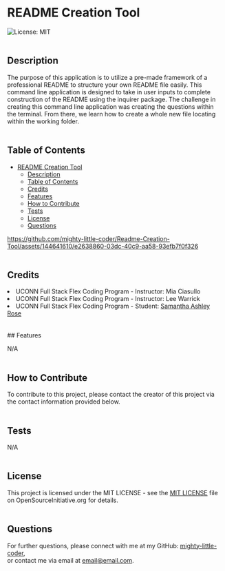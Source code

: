 # README Creation Tool
  ![License: MIT](https://img.shields.io/badge/License-MIT-yellow.svg)
</br>
</br>
  ## Description
  
  The purpose of this application is to utilize a pre-made framework of a professional README to structure your own README file easily. This command line application is designed to take in user inputs to complete construction of the README using the inquirer package. The challenge in creating this command line application was creating the questions within the terminal. From there, we learn how to create a whole new file locating within the working folder.
</br>
</br>
  ## Table of Contents
  
- [README Creation Tool](#readme-creation-tool)
  - [Description](#description)
  - [Table of Contents](#table-of-contents)
  - [Credits](#credits)
  - [Features](#features)
  - [How to Contribute](#how-to-contribute)
  - [Tests](#tests)
  - [License](#license)
  - [Questions](#questions)
  
https://github.com/mighty-little-coder/Readme-Creation-Tool/assets/144641610/e2638860-03dc-40c9-aa58-93efb7f0f326
</br>
</br> 
  ## Credits
  
  <li>UCONN Full Stack Flex Coding Program - Instructor: Mia Ciasullo</li><li>UCONN Full Stack Flex Coding Program - Instructor: Lee Warrick</li><li>UCONN Full Stack Flex Coding Program - Student: <a href="https://github.com/samanthashleyrose">Samantha Ashley Rose</a> </li>
</br>
</br>
  ## Features
  
  N/A
</br>
</br> 
  ## How to Contribute
  
  To contribute to this project, please contact the creator of this project via the contact information provided below. 
</br>
</br>
  ## Tests
  
  N/A
</br>
</br>
  ## License
  
  This project is licensed under the MIT LICENSE - see the <a href="https://opensource.org/licenses/MIT">MIT LICENSE</a> file on OpenSourceInitiative.org for details.
</br>
</br>
  ## Questions
  
  For further questions, please connect with me at my GitHub: <a href="https://github.com/mighty-little-coder">mighty-little-coder</a>,<br>
  or contact me via email at <a href="email@email.com">email@email.com</a>.
